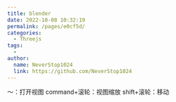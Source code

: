 ```yaml
---
title: blender
date: 2022-10-08 10:32:19
permalink: /pages/e0cf5d/
categories:
  - Threejs
tags:
  - 
author: 
  name: NeverStop1024
  link: https://github.com/NeverStop1024
---
```

～：打开视图
command+滚轮：视图缩放
shift+滚轮：移动
